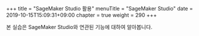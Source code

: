 +++
title = "SageMaker Studio 활용"
menuTitle = "SageMaker Studio"
date = 2019-10-15T15:09:31+09:00
chapter = true
weight = 290
+++

본 실습은 SageMaker Studio와 연관된 기능에 대하여 알아봅니다.

